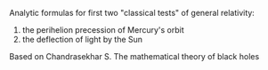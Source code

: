 Analytic formulas for first two "classical tests" of general relativity: 
1. the perihelion precession of Mercury's orbit
2. the deflection of light by the Sun

Based on Chandrasekhar S. The mathematical theory of black holes
